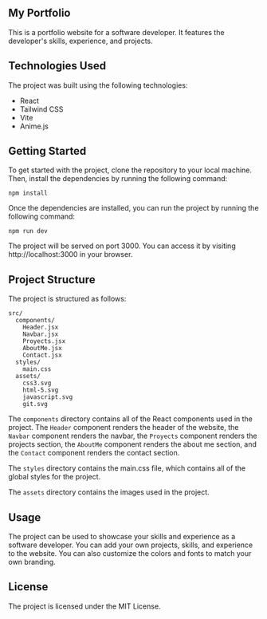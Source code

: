 
## My Portfolio

This is a portfolio website for a software developer. It features the developer's skills, experience, and projects.

## Technologies Used

The project was built using the following technologies:

* React
* Tailwind CSS
* Vite
* Anime.js

## Getting Started

To get started with the project, clone the repository to your local machine. Then, install the dependencies by running the following command:

```
npm install
```

Once the dependencies are installed, you can run the project by running the following command:

```
npm run dev
```

The project will be served on port 3000. You can access it by visiting http://localhost:3000 in your browser.

## Project Structure

The project is structured as follows:

```
src/
  components/
    Header.jsx
    Navbar.jsx
    Proyects.jsx
    AboutMe.jsx
    Contact.jsx
  styles/
    main.css
  assets/
    css3.svg
    html-5.svg
    javascript.svg
    git.svg
```

The `components` directory contains all of the React components used in the project. The `Header` component renders the header of the website, the `Navbar` component renders the navbar, the `Proyects` component renders the projects section, the `AboutMe` component renders the about me section, and the `Contact` component renders the contact section.

The `styles` directory contains the main.css file, which contains all of the global styles for the project.

The `assets` directory contains the images used in the project.

## Usage

The project can be used to showcase your skills and experience as a software developer. You can add your own projects, skills, and experience to the website. You can also customize the colors and fonts to match your own branding.

## License

The project is licensed under the MIT License.